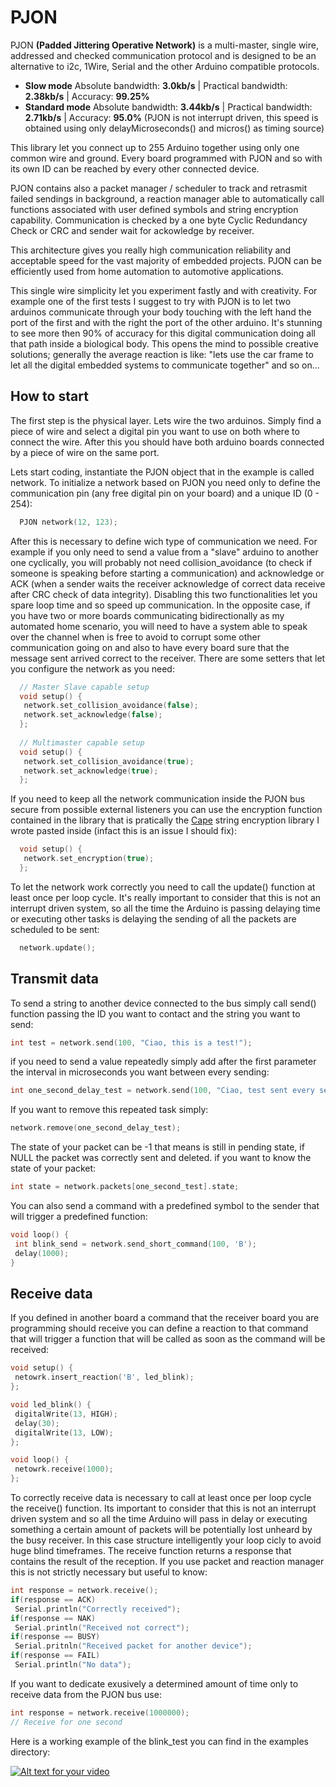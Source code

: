 PJON 
==== 
 
PJON **(Padded Jittering Operative Network)** is a multi-master, single wire, addressed and checked communication protocol and is designed to be an alternative to i2c, 1Wire, Serial and the other Arduino compatible protocols. 
* **Slow mode** Absolute bandwidth: **3.0kb/s** | Practical bandwidth: **2.38kb/s** | Accuracy: **99.25%**
* **Standard mode** Absolute bandwidth: **3.44kb/s** | Practical bandwidth: **2.71kb/s** | Accuracy: **95.0%**
(PJON is not interrupt driven, this speed is obtained using only delayMicroseconds() and micros() as timing source)

This library let you connect up to 255 Arduino together using only one common wire and ground. Every board programmed with PJON and so with its own ID can be reached by every other connected device. 

PJON contains also a packet manager / scheduler to track and retrasmit failed sendings in background, a reaction manager able to automatically call functions associated with user defined symbols and string encryption capability. Communication is checked by a one byte Cyclic Redundancy Check or CRC and sender wait for ackowledge by receiver. 

This architecture gives you really high communication reliability and acceptable speed for the vast majority of embedded projects. PJON can be efficiently used from home automation to automotive applications.

This single wire simplicity let you experiment fastly and with creativity. For example one of the first tests I suggest to try with PJON is to let two arduinos communicate through your body touching with the left hand the port of the first and with the right the port of the other arduino. It's stunning to see more then 90% of accuracy for this digital communication doing all that path inside a biological body. This opens the mind to possible creative solutions; generally the average reaction is like: "lets use the car frame to let all the digital embedded systems to communicate together" and so on...

## How to start

The first step is the physical layer. Lets wire the two arduinos. Simply find a piece of wire and select a digital pin you want to use on both where to connect the wire. After this you should have both arduino boards connected by a piece of wire on the same port.

Lets start coding,  instantiate the PJON object that in the example is called network. To initialize a network based on PJON you need only to define the communication pin (any free digital pin on your board) and a unique ID (0 - 254):

```cpp  
  PJON network(12, 123); 
```

After this is necessary to define wich type of communication we need. For example if you only need to send a value from a "slave" arduino to another one cyclically, you will probably not need collision_avoidance (to check if someone is speaking before starting a communication) and acknowledge or ACK (when a sender waits the receiver acknowledge of correct data receive after CRC check of data integrity). Disabling this two functionalities let you spare loop time and so speed up communication. In the opposite case, if you have two or more boards communicating bidirectionally as my automated home scenario, you will need to have a system able to speak over the channel when is free to avoid to corrupt some other communication going on and also to have every board sure that the message sent arrived correct to the receiver. There are some setters that let you configure the network as you need:

```cpp
  // Master Slave capable setup
  void setup() {
   network.set_collision_avoidance(false);
   network.set_acknowledge(false);
  }; 
  
  // Multimaster capable setup
  void setup() {
   network.set_collision_avoidance(true);
   network.set_acknowledge(true);
  }; 
```

If you need to keep all the network communication inside the PJON bus secure from possible external listeners you can use the encryption function contained in the library that is pratically the [Cape](https://github.com/gioblu/Cape) string encryption library I wrote pasted inside (infact this is an issue I should fix):

```cpp
  void setup() {
   network.set_encryption(true);
  }; 
```


To let the network work correctly you need to call the update() function at least once per loop cycle. It's really important to consider that this is not an interrupt driven system, so all the time the Arduino is passing delaying time or executing other tasks is delaying the sending of all the packets are scheduled to be sent:

```cpp  
  network.update(); 
```

## Transmit data

To send a string to another device connected to the bus simply call send() function passing the ID you want to contact and the string you want to send:

```cpp
int test = network.send(100, "Ciao, this is a test!");
```

if you need to send a value repeatedly simply add after the first parameter the interval in microseconds you want between every sending:

```cpp
int one_second_delay_test = network.send(100, "Ciao, test sent every second!", 1000000);
```

If you want to remove this repeated task simply:

```cpp
network.remove(one_second_delay_test);
```

The state of your packet can be -1 that means is still in pending state, if NULL the packet was correctly sent and deleted. if you want to know the state of your packet:

```cpp
int state = network.packets[one_second_test].state;
```

You can also send a command with a predefined symbol to the sender that will trigger a predefined function:

```cpp
void loop() {
 int blink_send = network.send_short_command(100, 'B');
 delay(1000);
}
```

## Receive data

If you defined in another board a command that the receiver board you are programming should receive you can define a reaction to that command that will trigger a function that will be called as soon as the command will be received:

```cpp
void setup() {
 netowrk.insert_reaction('B', led_blink);
};

void led_blink() {
 digitalWrite(13, HIGH);
 delay(30);
 digitalWrite(13, LOW);
};

void loop() {
 netowrk.receive(1000);
};
```

To correctly receive data is necessary to call at least once per loop cycle the receive() function. Its important to consider that this is not an interrupt driven system and so all the time Arduino will pass in delay or executing something a certain amount of packets will be potentially lost unheard by the busy receiver. In this case structure intelligently your loop cicly to avoid huge blind timeframes. The receive function returns a response that contains the result of the reception. If you use packet and reaction manager this is not strictly necessary but useful to know:

```cpp
int response = network.receive();
if(response == ACK)
 Serial.println("Correctly received");
if(response == NAK)
 Serial.println("Received not correct");
if(response == BUSY)
 Serial.pritnln("Received packet for another device");
if(response == FAIL)
 Serial.println("No data");
```

If you want to dedicate exusively a determined amount of time only to receive data from the PJON bus use:

```cpp
int response = network.receive(1000000);
// Receive for one second
```

Here is a working example of the blink_test you can find in the examples directory:

[![Alt text for your video](http://img.youtube.com/vi/JesqJ9_WJJs/0.jpg)](http://www.youtube.com/watch?v=JesqJ9_WJJs)


